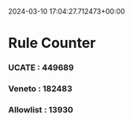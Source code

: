 2024-03-10 17:04:27.712473+00:00
# Rule Counter 
 ### UCATE : 449689

 ### Veneto : 182483

 ### Allowlist : 13930